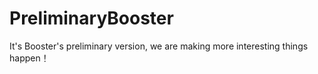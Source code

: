 # PreliminaryBooster
It's Booster's preliminary version, we are making more interesting things happen！
